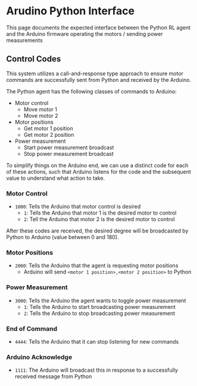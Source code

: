 # Arudino Python Interface
This page documents the expected interface between the Python RL agent 
and the Arduino firmware operating the motors / sending power measurements

## Control Codes
This system utilizes a call-and-response type approach to ensure motor commands are 
successfully sent from Python and received by the Arduino.

The Python agent has the following classes of commands to Arduino:
* Motor control
    * Move motor 1
    * Move motor 2
* Motor positions
    * Get motor 1 position
    * Get motor 2 position
* Power measurement
    * Start power measurement broadcast
    * Stop power measurement broadcast

To simplify things on the Arduino end, we can use a distinct code for each of these actions, 
such that Arduino listens for the code and the subsequent value to understand what action to 
take.

### Motor Control

* `1000`: Tells the Arduino that motor control is desired
    * `1`: Tells the Arduino that motor 1 is the desired motor to control
    * `2`: Tell the Arduino that motor 2 is the desired motor to control 
    
After these codes are received, the desired degree will be broadcasted by Python to 
Arduino (value between 0 and 180).

### Motor Positions

* `2000`: Tells the Arduino that the agent is requesting motor positions
    * Arduino will send `<motor 1 position>,<motor 2 position>` to Python
    
### Power Measurement
* `3000`: Tells the Arduino the agent wants to toggle power measurement
    * `1`: Tells the Arduino to start broadcasting power measurement
    * `2`: Tells the Arduino to stop broadcasting power measurement
    
### End of Command
* `4444`: Tells the Arduino that it can stop listening for new commands

### Arduino Acknowledge
* `1111`: The Arduino will broadcast this in response to a successfully received 
message from Python
  

    